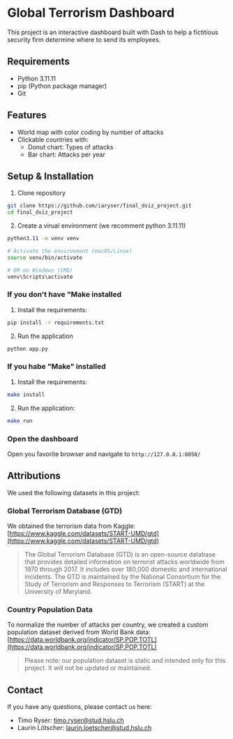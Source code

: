 # Global Terrorism Dashboard

This project is an interactive dashboard built with Dash to help a fictitious security firm determine where to send its employees.

## Requirements
- Python 3.11.11
- pip (Python package manager)
- Git

## Features

- World map with color coding by number of attacks
- Clickable countries with:
  - Donut chart: Types of attacks
  - Bar chart: Attacks per year

## Setup & Installation
1. Clone repository
```bash
git clone https://github.com/iaryser/final_dviz_project.git
cd final_dviz_project
```

2. Create a virual environment (we recomment python 3.11.11)
```bash
python3.11 -m venv venv

# Activate the environment (macOS/Linux)
source venv/bin/activate

# OR on Windows (CMD)
venv\Scripts\activate
```

### If you **don't** have "Make installed
1. Install the requirements:
```bash
pip install -r requirements.txt
```

2. Run the application
```bash
python app.py
```

### If you habe "Make" installed
1. Install the requirements:
```bash
make install
```

2. Run the application:
```bash
make run
```

### Open the dashboard
Open you favorite browser and navigate to `http://127.0.0.1:8050/`

## Attributions

We used the following datasets in this project:

### Global Terrorism Database (GTD)
We obtained the terrorism data from Kaggle:
[https://www.kaggle.com/datasets/START-UMD/gtd](https://www.kaggle.com/datasets/START-UMD/gtd)

> The Global Terrorism Database (GTD) is an open-source database that provides detailed information on terrorist attacks worldwide from 1970 through 2017. It includes over 180,000 domestic and international incidents. The GTD is maintained by the National Consortium for the Study of Terrorism and Responses to Terrorism (START) at the University of Maryland.

### Country Population Data
To normalize the number of attacks per country, we created a custom population dataset derived from World Bank data:
[https://data.worldbank.org/indicator/SP.POP.TOTL](https://data.worldbank.org/indicator/SP.POP.TOTL)

> Please note: our population dataset is static and intended only for this project. It will not be updated or maintained.

## Contact

If you have any questions, please contact us here:
- Timo Ryser: timo.ryser@stud.hslu.ch
- Laurin Lötscher: laurin.loetscher@stud.hslu.ch
